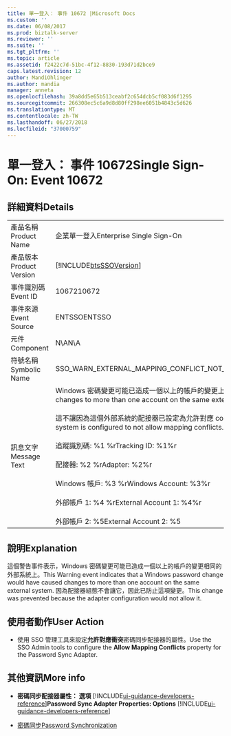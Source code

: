 ```yaml
---
title: 單一登入： 事件 10672 |Microsoft Docs
ms.custom: ''
ms.date: 06/08/2017
ms.prod: biztalk-server
ms.reviewer: ''
ms.suite: ''
ms.tgt_pltfrm: ''
ms.topic: article
ms.assetid: f2422c7d-51bc-4f12-8830-193d71d2bce9
caps.latest.revision: 12
author: MandiOhlinger
ms.author: mandia
manager: anneta
ms.openlocfilehash: 39a8dd5e65b513ceabf2c654dcb5cf083d6f1295
ms.sourcegitcommit: 266308ec5c6a9d8d80ff298ee6051b4843c5d626
ms.translationtype: MT
ms.contentlocale: zh-TW
ms.lasthandoff: 06/27/2018
ms.locfileid: "37000759"
---
```

# <a name="single-sign-on-event-10672"></a><span data-ttu-id="bec7e-102">單一登入： 事件 10672</span><span class="sxs-lookup"><span data-stu-id="bec7e-102">Single Sign-On: Event 10672</span></span>
## <a name="details"></a><span data-ttu-id="bec7e-103">詳細資料</span><span class="sxs-lookup"><span data-stu-id="bec7e-103">Details</span></span>  

|                 |                                                                                                                                                                                                                                                                                                                                                                                                                |
|-----------------|----------------------------------------------------------------------------------------------------------------------------------------------------------------------------------------------------------------------------------------------------------------------------------------------------------------------------------------------------------------------------------------------------------------|
|  <span data-ttu-id="bec7e-104">產品名稱</span><span class="sxs-lookup"><span data-stu-id="bec7e-104">Product Name</span></span>   |                                                                                                                                                                                           <span data-ttu-id="bec7e-105">企業單一登入</span><span class="sxs-lookup"><span data-stu-id="bec7e-105">Enterprise Single Sign-On</span></span>                                                                                                                                                                                            |
| <span data-ttu-id="bec7e-106">產品版本</span><span class="sxs-lookup"><span data-stu-id="bec7e-106">Product Version</span></span> |                                                                                                                                                                           [!INCLUDE[btsSSOVersion](../includes/btsssoversion-md.md)]                                                                                                                                                                           |
|    <span data-ttu-id="bec7e-107">事件識別碼</span><span class="sxs-lookup"><span data-stu-id="bec7e-107">Event ID</span></span>     |                                                                                                                                                                                                     <span data-ttu-id="bec7e-108">10672</span><span class="sxs-lookup"><span data-stu-id="bec7e-108">10672</span></span>                                                                                                                                                                                                      |
|  <span data-ttu-id="bec7e-109">事件來源</span><span class="sxs-lookup"><span data-stu-id="bec7e-109">Event Source</span></span>   |                                                                                                                                                                                                     <span data-ttu-id="bec7e-110">ENTSSO</span><span class="sxs-lookup"><span data-stu-id="bec7e-110">ENTSSO</span></span>                                                                                                                                                                                                     |
|    <span data-ttu-id="bec7e-111">元件</span><span class="sxs-lookup"><span data-stu-id="bec7e-111">Component</span></span>    |                                                                                                                                                                                                      <span data-ttu-id="bec7e-112">N\A</span><span class="sxs-lookup"><span data-stu-id="bec7e-112">N\A</span></span>                                                                                                                                                                                                       |
|  <span data-ttu-id="bec7e-113">符號名稱</span><span class="sxs-lookup"><span data-stu-id="bec7e-113">Symbolic Name</span></span>  |                                                                                                                                                                                 <span data-ttu-id="bec7e-114">SSO_WARN_EXTERNAL_MAPPING_CONFLICT_NOT_ALLOWED</span><span class="sxs-lookup"><span data-stu-id="bec7e-114">SSO_WARN_EXTERNAL_MAPPING_CONFLICT_NOT_ALLOWED</span></span>                                                                                                                                                                                 |
|  <span data-ttu-id="bec7e-115">訊息文字</span><span class="sxs-lookup"><span data-stu-id="bec7e-115">Message Text</span></span>   | <span data-ttu-id="bec7e-116">Windows 密碼變更可能已造成一個以上的帳戶的變更上相同的外部 system.%r</span><span class="sxs-lookup"><span data-stu-id="bec7e-116">A Windows password change would have caused changes to more than one account on the same external system.%r</span></span><br /><br /> <span data-ttu-id="bec7e-117">這不讓因為這個外部系統的配接器已設定為允許對應 conflicts.%r</span><span class="sxs-lookup"><span data-stu-id="bec7e-117">This has been prevented because the adapter for this external system is configured to not allow mapping conflicts.%r</span></span><br /><br /> <span data-ttu-id="bec7e-118">追蹤識別碼: %1 %r</span><span class="sxs-lookup"><span data-stu-id="bec7e-118">Tracking ID: %1%r</span></span><br /><br /> <span data-ttu-id="bec7e-119">配接器: %2 %r</span><span class="sxs-lookup"><span data-stu-id="bec7e-119">Adapter: %2%r</span></span><br /><br /> <span data-ttu-id="bec7e-120">Windows 帳戶: %3 %r</span><span class="sxs-lookup"><span data-stu-id="bec7e-120">Windows Account: %3%r</span></span><br /><br /> <span data-ttu-id="bec7e-121">外部帳戶 1: %4 %r</span><span class="sxs-lookup"><span data-stu-id="bec7e-121">External Account 1: %4%r</span></span><br /><br /> <span data-ttu-id="bec7e-122">外部帳戶 2: %5</span><span class="sxs-lookup"><span data-stu-id="bec7e-122">External Account 2: %5</span></span> |

## <a name="explanation"></a><span data-ttu-id="bec7e-123">說明</span><span class="sxs-lookup"><span data-stu-id="bec7e-123">Explanation</span></span>  
 <span data-ttu-id="bec7e-124">這個警告事件表示，Windows 密碼變更可能已造成一個以上的帳戶的變更相同的外部系統上。</span><span class="sxs-lookup"><span data-stu-id="bec7e-124">This Warning event indicates that a Windows password change would have caused changes to more than one account on the same external system.</span></span> <span data-ttu-id="bec7e-125">因為配接器組態不會讓它，因此已防止這項變更。</span><span class="sxs-lookup"><span data-stu-id="bec7e-125">This change was prevented because the adapter configuration would not allow it.</span></span>  

## <a name="user-action"></a><span data-ttu-id="bec7e-126">使用者動作</span><span class="sxs-lookup"><span data-stu-id="bec7e-126">User Action</span></span>  

-   <span data-ttu-id="bec7e-127">使用 SSO 管理工具來設定**允許對應衝突**密碼同步配接器的屬性。</span><span class="sxs-lookup"><span data-stu-id="bec7e-127">Use the SSO Admin tools to configure the **Allow Mapping Conflicts** property for the Password Sync Adapter.</span></span>  

## <a name="more-info"></a><span data-ttu-id="bec7e-128">其他資訊</span><span class="sxs-lookup"><span data-stu-id="bec7e-128">More info</span></span>

- <span data-ttu-id="bec7e-129">**密碼同步配接器屬性： 選項** [!INCLUDE[ui-guidance-developers-reference](../includes/ui-guidance-developers-reference.md)]</span><span class="sxs-lookup"><span data-stu-id="bec7e-129">**Password Sync Adapter Properties: Options** [!INCLUDE[ui-guidance-developers-reference](../includes/ui-guidance-developers-reference.md)]</span></span>

- [<span data-ttu-id="bec7e-130">密碼同步</span><span class="sxs-lookup"><span data-stu-id="bec7e-130">Password Synchronization</span></span>](../core/password-synchronization2.md)
